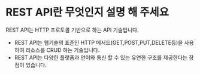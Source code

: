 # REST API란 무엇인지 설명 해 주세요
REST API는 HTTP 프로토콜 기반으로 하는 API 기술입니다.

- REST API는 웹기술의 표준인 HTTP 메서드(GET,POST,PUT,DELETE등)을 사용하여 리소스를 CRUD 하는 기술입니다.
- REST API는 다양한 플랫폼과 언어와 통신 할 수 있는 유연한 구조를 제공한다는 장점이 있습니다.
